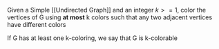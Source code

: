 Given a Simple [[Undirected Graph]] and an integer $k >= 1$, color the vertices of G using **at most** k colors such that any two adjacent vertices have different colors

If G has at least one k-coloring, we say that G is k-colorable